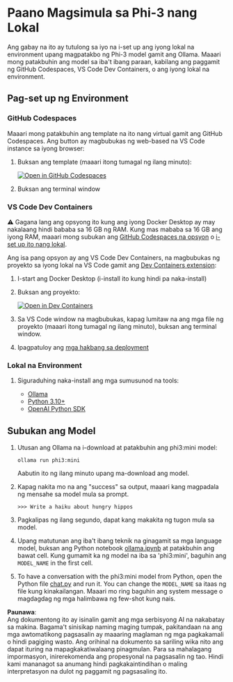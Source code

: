 # Paano Magsimula sa Phi-3 nang Lokal

Ang gabay na ito ay tutulong sa iyo na i-set up ang iyong lokal na environment upang magpatakbo ng Phi-3 model gamit ang Ollama. Maaari mong patakbuhin ang model sa iba't ibang paraan, kabilang ang paggamit ng GitHub Codespaces, VS Code Dev Containers, o ang iyong lokal na environment.

## Pag-set up ng Environment

### GitHub Codespaces

Maaari mong patakbuhin ang template na ito nang virtual gamit ang GitHub Codespaces. Ang button ay magbubukas ng web-based na VS Code instance sa iyong browser:

1. Buksan ang template (maaari itong tumagal ng ilang minuto):

    [![Open in GitHub Codespaces](https://github.com/codespaces/badge.svg)](https://codespaces.new/microsoft/phi-3cookbook)

2. Buksan ang terminal window

### VS Code Dev Containers

⚠️ Gagana lang ang opsyong ito kung ang iyong Docker Desktop ay may nakalaang hindi bababa sa 16 GB ng RAM. Kung mas mababa sa 16 GB ang iyong RAM, maaari mong subukan ang [GitHub Codespaces na opsyon](../../../../../md/01.Introduction/01) o [i-set up ito nang lokal](../../../../../md/01.Introduction/01).

Ang isa pang opsyon ay ang VS Code Dev Containers, na magbubukas ng proyekto sa iyong lokal na VS Code gamit ang [Dev Containers extension](https://marketplace.visualstudio.com/items?itemName=ms-vscode-remote.remote-containers):

1. I-start ang Docker Desktop (i-install ito kung hindi pa naka-install)
2. Buksan ang proyekto:

    [![Open in Dev Containers](https://img.shields.io/static/v1?style=for-the-badge&label=Dev%20Containers&message=Open&color=blue&logo=visualstudiocode)](https://vscode.dev/redirect?url=vscode://ms-vscode-remote.remote-containers/cloneInVolume?url=https://github.com/microsoft/phi-3cookbook)

3. Sa VS Code window na magbubukas, kapag lumitaw na ang mga file ng proyekto (maaari itong tumagal ng ilang minuto), buksan ang terminal window.
4. Ipagpatuloy ang [mga hakbang sa deployment](../../../../../md/01.Introduction/01)

### Lokal na Environment

1. Siguraduhing naka-install ang mga sumusunod na tools:

    * [Ollama](https://ollama.com/)
    * [Python 3.10+](https://www.python.org/downloads/)
    * [OpenAI Python SDK](https://pypi.org/project/openai/)

## Subukan ang Model

1. Utusan ang Ollama na i-download at patakbuhin ang phi3:mini model:

    ```shell
    ollama run phi3:mini
    ```

    Aabutin ito ng ilang minuto upang ma-download ang model.

2. Kapag nakita mo na ang "success" sa output, maaari kang magpadala ng mensahe sa model mula sa prompt.

    ```shell
    >>> Write a haiku about hungry hippos
    ```

3. Pagkalipas ng ilang segundo, dapat kang makakita ng tugon mula sa model.

4. Upang matutunan ang iba't ibang teknik na ginagamit sa mga language model, buksan ang Python notebook [ollama.ipynb](../../../../../code/01.Introduce/ollama.ipynb) at patakbuhin ang bawat cell. Kung gumamit ka ng model na iba sa 'phi3:mini', baguhin ang `MODEL_NAME` in the first cell.

5. To have a conversation with the phi3:mini model from Python, open the Python file [chat.py](../../../../../code/01.Introduce/chat.py) and run it. You can change the `MODEL_NAME` sa itaas ng file kung kinakailangan. Maaari mo ring baguhin ang system message o magdagdag ng mga halimbawa ng few-shot kung nais.

**Paunawa**:  
Ang dokumentong ito ay isinalin gamit ang mga serbisyong AI na nakabatay sa makina. Bagama't sinisikap naming maging tumpak, pakitandaan na ang mga awtomatikong pagsasalin ay maaaring maglaman ng mga pagkakamali o hindi pagiging wasto. Ang orihinal na dokumento sa sariling wika nito ang dapat ituring na mapagkakatiwalaang pinagmulan. Para sa mahalagang impormasyon, inirerekomenda ang propesyonal na pagsasalin ng tao. Hindi kami mananagot sa anumang hindi pagkakaintindihan o maling interpretasyon na dulot ng paggamit ng pagsasaling ito.